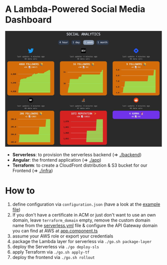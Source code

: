 # A Lambda-Powered Social Media Dashboard

![image info](./preview.jpeg)

* **Serverless**: to provision the serverless backend (=> [./backend](backend))
* **Angular**: the frontend application (=> [./app](app))
* **Terraform**: to create a CloudFront distribution & S3 bucket for our Frontend (=> [./infra](infra))

# How to

1. define configuration via `configuration.json` (have a look at the [example file](configuration.json))
2. If you don't have a certificate in ACM or just don't want to use an own domain, leave `terraform_domain` empty, remove the custom domain name from the [serverless.yml](serverless/serverless.yml) file & configure the API Gateway domain you can find at AWS at [app.component.ts](app/src/app/app.component.ts)
3. assume your AWS role or export your credentials
4. package the Lambda layer for serverless via `./go.sh package-layer`
5. deploy the Serverless via `./go deploy-sls`
6. apply Terraform via `./go.sh apply-tf`
7. deploy the frontend via `./go.sh rollout`
